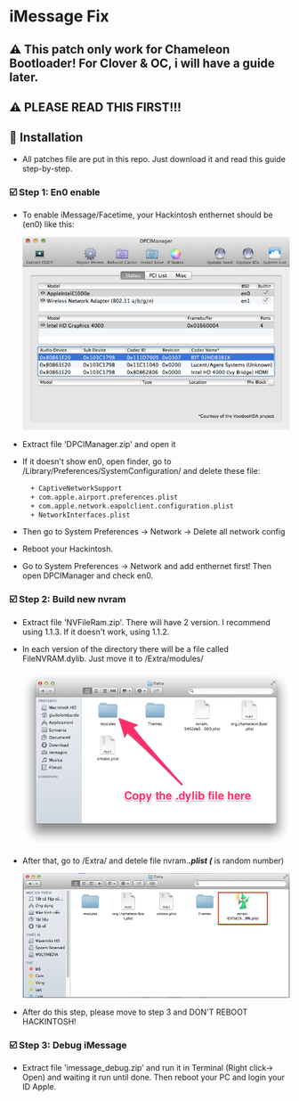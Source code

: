 # iMessage Fix

## ⚠️ This patch only work for Chameleon Bootloader! For Clover & OC, i will have a guide later.

## ⚠️ PLEASE READ THIS FIRST!!!

## 💾 Installation

* All patches file are put in this repo. Just download it and read this guide step-by-step.

### ☑️ Step 1: En0 enable

* To enable iMessage/Facetime, your Hackintosh enthernet should be (en0) like this:

	![Screenshot](img/en0.png)

* Extract file 'DPCIManager.zip' and open it

* If it doesn't show en0, open finder, go to /Library/Preferences/SystemConfiguration/ and delete these file:

		+ CaptiveNetworkSupport
		+ com.apple.airport.preferences.plist
		+ com.apple.network.eapolclient.configuration.plist
		+ NetworkInterfaces.plist

* Then go to System Preferences -> Network -> Delete all network config

* Reboot your Hackintosh.

* Go to System Preferences -> Network and add enthernet first! Then open DPCIManager and check en0.

### ☑️ Step 2: Build new nvram

* Extract file 'NVFileRam.zip'. There will have 2 version. I recommend using 1.1.3. If it doesn't work, using 1.1.2.

* In each version of the directory there will be a file called FileNVRAM.dylib. Just move it to /Extra/modules/

	![Screenshot](img/modules.png)

* After that, go to /Extra/ and detele file nvram.*****.plist (***** is random number)

	![Screenshot](img/nvram.png)

* After do this step, please move to step 3 and DON'T REBOOT HACKINTOSH!

### ☑️ Step 3: Debug iMessage

* Extract file 'imessage_debug.zip' and run it in Terminal (Right click-> Open) and waiting it run until done. Then reboot your PC and login your ID Apple.